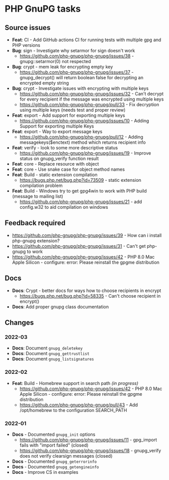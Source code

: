 # PHP GnuPG tasks

## Source issues

- **Feat**: CI - Add GitHub actions CI for running tests with multiple gpg and PHP versions
- **Bug**: sign - Investigate why setarmor for sign doesn't work
  - https://github.com/php-gnupg/php-gnupg/issues/38 - gnupg::setarmor(0) not respected
- **Bug**: crypt - mem leak for encrypting empty key
  - https://github.com/php-gnupg/php-gnupg/issues/37 - gnupg_decrypt() will return boolean false for decrypting an encrypted empty string
- **Bug**: crypt - Investigate issues with encrypting with multiple keys
  - https://github.com/php-gnupg/php-gnupg/issues/32 - Can't decrypt for every recipient if the message was encrypted using multiple keys
  - https://github.com/php-gnupg/php-gnupg/pull/33 - Fix decryption using multiple keys (needs test and proper review)
- **Feat**: export - Add support for exporting multiple keys
  - https://github.com/php-gnupg/php-gnupg/issues/10 - Adding Support for exporting multiple Keys
- **Feat**: export - Way to export message keys
  - https://github.com/php-gnupg/php-gnupg/pull/12 - Adding messagekeys($enctext) method which returns recipient info
- **Feat**: verify - look to some more descriptive status
  - https://github.com/php-gnupg/php-gnupg/issues/19 - Improve status on gnupg_verify function result
- **Feat**: core - Replace resource with object
- **Feat**: core - Use snake case for object method names
- **Feat**: Build - static extension compilation
  - https://bugs.php.net/bug.php?id=73509 - static extension compilation problem
- **Feat**: Build - Windows try to get gpg4win to work with PHP build (message to mailing list)
  - https://github.com/php-gnupg/php-gnupg/issues/21 - add config.w32 to aid compilation on windows

## Feedback required

- https://github.com/php-gnupg/php-gnupg/issues/39 - How can i install php-gnupg extension?
- https://github.com/php-gnupg/php-gnupg/issues/31 - Can't get php-gnupg to work
- https://github.com/php-gnupg/php-gnupg/issues/42 - PHP 8.0 Mac Apple Silicon - configure: error: Please reinstall the gpgme distribution

## Docs

- **Docs**: Crypt - better docs for ways how to choose recipients in encrypt
  - https://bugs.php.net/bug.php?id=58335 - Can't choose recipient in encrypt()
- **Docs**: Add proper gnupg class documentation


## Changes

### 2022-03

- **Docs**: Document `gnupg_deletekey`
- **Docs**: Document `gnupg_gettrustlist`
- **Docs**: Document `gnupg_listsignatures`

### 2022-02

- **Feat**: Build - Homebrew support in search path _(in progress)_
  - https://github.com/php-gnupg/php-gnupg/issues/42 - PHP 8.0 Mac Apple Silicon - configure: error: Please reinstall the gpgme distribution
  - https://github.com/php-gnupg/php-gnupg/pull/43 - Add /opt/homebrew to the configuration SEARCH_PATH
### 2022-01

- **Docs** - Documented `gnupg_init` options
  - https://github.com/php-gnupg/php-gnupg/issues/11 - gpg_import fails with "import failed" (closed)
  - https://github.com/php-gnupg/php-gnupg/issues/18 - gnupg_verify does not verify clearsign messages (closed)
- **Docs** - Documented `gnupg_geterrorinfo`
- **Docs** - Documented `gnupg_getengineinfo`
- **Docs** - Improve CS in examples